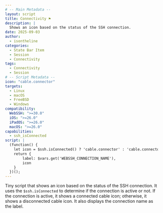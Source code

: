 ```yaml
---
# -- Main Metadata --
layout: script
title: Connectivity ⚑
description: |
  Shows an icon based on the status of the SSH connection.
date: 2025-09-03
author: 
  - isontheline
categories:
  - State Bar Item
  - Session
  - Connectivity
tags:
  - Connectivity
  - Session
# -- Script Metadata --
icon: "cable.connector"
targets:
  - Linux
  - macOS
  - FreeBSD
  - Windows
compatibility:
  WebSSH: ">=30.0"
  iOS: ">=26.0"
  iPadOS: ">=26.0"
  macOS: ">=26.0"
capabilities:
  - ssh_isConnected
script: |
  (function() {
    let icon = $ssh.isConnected() ? 'cable.connector' : 'cable.connector.slash'
    return {
        label: $vars.get('WEBSSH_CONNECTION_NAME'),
        icon
    } 
  })();
---
```


Tiny script that shows an icon based on the status of the SSH connection. It uses the `$ssh.isConnected` to determine if the connection is active or not. If the connection is active, it shows a connected cable icon; otherwise, it shows a disconnected cable icon. It also displays the connection name as the label.